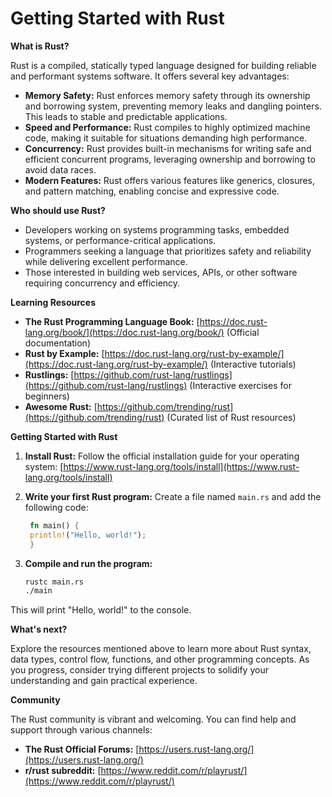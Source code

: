 # Getting Started with Rust

**What is Rust?**

Rust is a compiled, statically typed language designed for building reliable and performant systems software. It offers several key advantages:

- **Memory Safety:** Rust enforces memory safety through its ownership and borrowing system, preventing memory leaks and dangling pointers. This leads to stable and predictable applications.
- **Speed and Performance:** Rust compiles to highly optimized machine code, making it suitable for situations demanding high performance.
- **Concurrency:** Rust provides built-in mechanisms for writing safe and efficient concurrent programs, leveraging ownership and borrowing to avoid data races.
- **Modern Features:** Rust offers various features like generics, closures, and pattern matching, enabling concise and expressive code.

**Who should use Rust?**

- Developers working on systems programming tasks, embedded systems, or performance-critical applications.
- Programmers seeking a language that prioritizes safety and reliability while delivering excellent performance.
- Those interested in building web services, APIs, or other software requiring concurrency and efficiency.

**Learning Resources**

- **The Rust Programming Language Book:** [https://doc.rust-lang.org/book/](https://doc.rust-lang.org/book/) (Official documentation)
- **Rust by Example:** [https://doc.rust-lang.org/rust-by-example/](https://doc.rust-lang.org/rust-by-example/) (Interactive tutorials)
- **Rustlings:** [https://github.com/rust-lang/rustlings](https://github.com/rust-lang/rustlings) (Interactive exercises for beginners)
- **Awesome Rust:** [https://github.com/trending/rust](https://github.com/trending/rust) (Curated list of Rust resources)

**Getting Started with Rust**

1. **Install Rust:** Follow the official installation guide for your operating system: [https://www.rust-lang.org/tools/install](https://www.rust-lang.org/tools/install)
2. **Write your first Rust program:** Create a file named `main.rs` and add the following code:
   
   ```rust
    fn main() {
    println!("Hello, world!");
    }
    ```

3. **Compile and run the program:**

   ```bash
   rustc main.rs
   ./main
   ```

This will print "Hello, world!" to the console.

**What's next?**

Explore the resources mentioned above to learn more about Rust syntax, data types, control flow, functions, and other programming concepts. As you progress, consider trying different projects to solidify your understanding and gain practical experience.

**Community**

The Rust community is vibrant and welcoming. You can find help and support through various channels:

- **The Rust Official Forums:** [https://users.rust-lang.org/](https://users.rust-lang.org/) 
- **r/rust subreddit:** [https://www.reddit.com/r/playrust/](https://www.reddit.com/r/playrust/)
